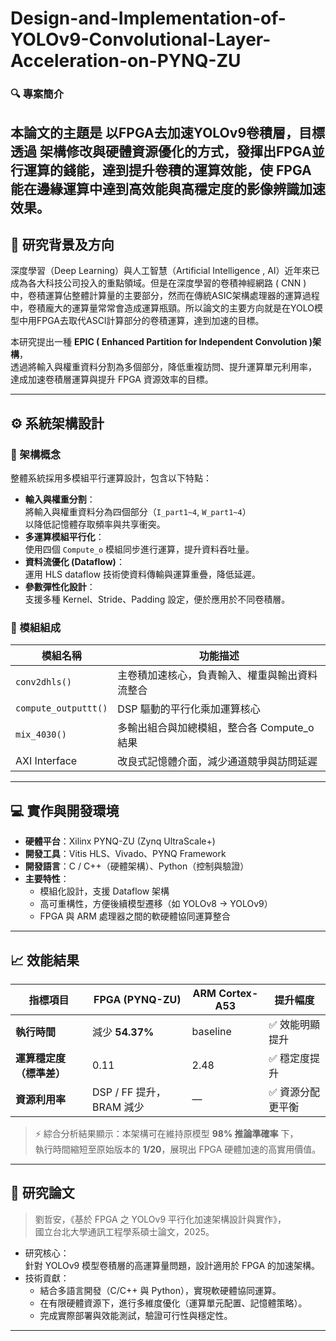 # Design-and-Implementation-of-YOLOv9-Convolutional-Layer-Acceleration-on-PYNQ-ZU

### 🔍 專案簡介
本論文的主題是 **以FPGA去加速YOLOv9卷積層**，目標透過 **架構修改與硬體資源優化**的方式，發揮出FPGA並行運算的錢能，達到提升卷積的運算效能，使 FPGA 能在邊緣運算中達到高效能與高穩定度的影像辨識加速效果。
---

## 🧠 研究背景及方向
深度學習（Deep Learning）與人工智慧（Artificial Intelligence , AI）近年來已成為各大科技公司投入的重點領域。但是在深度學習的卷積神經網路 ( CNN ) 中，卷積運算佔整體計算量的主要部分，然而在傳統ASIC架構處理器的運算過程中，卷積龐大的運算量常常會造成運算瓶頸。所以論文的主要方向就是在YOLO模型中用FPGA去取代ASCI計算部分的卷積運算，達到加速的目標。 

本研究提出一種 **EPIC ( Enhanced Partition for Independent Convolution )架構**，  
透過將輸入與權重資料分割為多個部分，降低重複訪問、提升運算單元利用率，  
達成加速卷積層運算與提升 FPGA 資源效率的目標。

---

## ⚙️ 系統架構設計
### 🔸 架構概念
整體系統採用多模組平行運算設計，包含以下特點：

- **輸入與權重分割**：  
  將輸入與權重資料分為四個部分（`I_part1~4`, `W_part1~4`）  
  以降低記憶體存取頻率與共享衝突。
- **多運算模組平行化**：  
  使用四個 `Compute_o` 模組同步進行運算，提升資料吞吐量。
- **資料流優化 (Dataflow)**：  
  運用 HLS dataflow 技術使資料傳輸與運算重疊，降低延遲。
- **參數彈性化設計**：  
  支援多種 Kernel、Stride、Padding 設定，便於應用於不同卷積層。

### 🔹 模組組成
| 模組名稱 | 功能描述 |
|-----------|-----------|
| `conv2dhls()` | 主卷積加速核心，負責輸入、權重與輸出資料流整合 |
| `compute_outputtt()` | DSP 驅動的平行化乘加運算核心 |
| `mix_4030()` | 多輸出組合與加總模組，整合各 Compute_o 結果 |
| AXI Interface | 改良式記憶體介面，減少通道競爭與訪問延遲 |

---

## 💻 實作與開發環境
- **硬體平台**：Xilinx PYNQ-ZU (Zynq UltraScale+)  
- **開發工具**：Vitis HLS、Vivado、PYNQ Framework  
- **開發語言**：C / C++（硬體架構）、Python（控制與驗證）  
- **主要特性**：
  - 模組化設計，支援 Dataflow 架構  
  - 高可重構性，方便後續模型遷移（如 YOLOv8 → YOLOv9）  
  - FPGA 與 ARM 處理器之間的軟硬體協同運算整合  

---

## 📈 效能結果
| 指標項目 | FPGA (PYNQ-ZU) | ARM Cortex-A53 | 提升幅度 |
|-----------|----------------|----------------|-----------|
| **執行時間** | 減少 **54.37%** | baseline | ✅ 效能明顯提升 |
| **運算穩定度（標準差）** | 0.11 | 2.48 | ✅ 穩定度提升 |
| **資源利用率** | DSP / FF 提升，BRAM 減少 | — | ✅ 資源分配更平衡 |

> ⚡ 綜合分析結果顯示：本架構可在維持原模型 **98% 推論準確率** 下，  
> 執行時間縮短至原始版本的 **1/20**，展現出 FPGA 硬體加速的高實用價值。

---

## 🧾 研究論文
> 劉哲安，《基於 FPGA 之 YOLOv9 平行化加速架構設計與實作》，  
> 國立台北大學通訊工程學系碩士論文，2025。

- 研究核心：  
  針對 YOLOv9 模型卷積層的高運算量問題，設計適用於 FPGA 的加速架構。
- 技術貢獻：  
  - 結合多語言開發（C/C++ 與 Python），實現軟硬體協同運算。  
  - 在有限硬體資源下，進行多維度優化（運算單元配置、記憶體策略）。  
  - 完成實際部署與效能測試，驗證可行性與穩定性。

---


